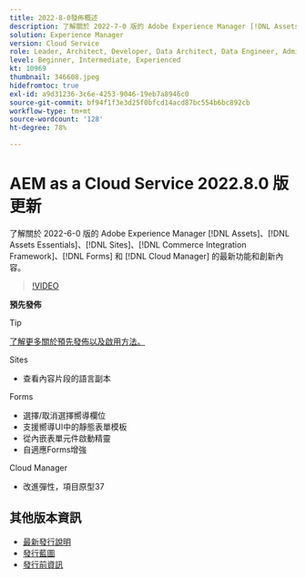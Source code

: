```yaml
---
title: 2022-8-0發佈概述
description: 了解關於 2022-7-0 版的 Adobe Experience Manager [!DNL Assets Essentials], [!DNL Sites], [!DNL Screens], [!DNL Forms] 和 [!DNL Cloud Foundation] 的最新功能和創新。
solution: Experience Manager
version: Cloud Service
role: Leader, Architect, Developer, Data Architect, Data Engineer, Admin, User
level: Beginner, Intermediate, Experienced
kt: 10969
thumbnail: 346608.jpeg
hidefromtoc: true
exl-id: a9d31236-3c6e-4253-9046-19eb7a8946c0
source-git-commit: bf94f1f3e3d25f0bfcd14acd87bc554b6bc892cb
workflow-type: tm+mt
source-wordcount: '128'
ht-degree: 78%

---
```


# AEM as a Cloud Service 2022.8.0 版更新

了解關於 2022-6-0 版的 Adobe Experience Manager [!DNL Assets]、[!DNL Assets Essentials]、[!DNL Sites]、[!DNL Commerce Integration Framework]、[!DNL Forms] 和 [!DNL Cloud Manager] 的最新功能和創新內容。

>[!VIDEO](https://video.tv.adobe.com/v/346608/?quality=12&learn=on)

**預先發佈**

>[!TIP]
>
>[了解更多關於預先發佈以及啟用方法。](https://experienceleague.adobe.com/docs/experience-manager-cloud-service/content/release-notes/prerelease.html)

Sites

* 查看內容片段的語言副本

Forms

* 選擇/取消選擇嚮導欄位
* 支援嚮導UI中的靜態表單模板
* 從內嵌表單元件啟動精靈
* 自適應Forms增強

Cloud Manager

* 改進彈性，項目原型37

<!--- Have questions about the release?  Discuss the release in [Experience League Communities](https://adobe.ly/3paYDAo) --->

## 其他版本資訊

* [最新發行說明](https://experienceleague.adobe.com/docs/experience-manager-cloud-service/content/release-notes/home.html)
* [發行藍圖](https://experienceleague.adobe.com/docs/experience-manager-release-information/aem-release-updates/update-releases-roadmap.html)
* [發行前資訊](https://experienceleague.adobe.com/docs/experience-manager-cloud-service/content/release-notes/prerelease.html)
